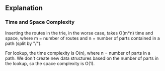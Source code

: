 ## Explanation

### Time and Space Complexity

Inserting the routes in the trie, in the worse case, takes O(m*n) time and space, where m = number of routes and 
n = number of parts contained in a path (split by "/").

For lookup, the time complexity is O(n), where n = number of parts in a path. We don't create new data structures based on the number of parts in the lookup, so the space complexity is O(1).
